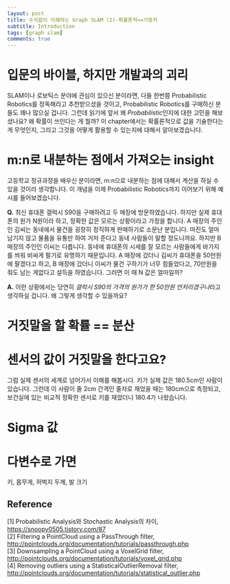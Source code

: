 ```yaml
---
layout: post
title: 수식없이 이해하는 Graph SLAM (2)-확률론적==가중치
subtitle: Introduction
tags: [graph slam]
comments: true
---
```


# 입문의 바이블, 하지만 개발과의 괴리

SLAM이나 로보틱스 분야에 관심이 있으신 분이라면, 다들 한번쯤 Probabilistic Robotics를 정독해라고 추천받으셨을 것이고, Probabilistic Robotics를 구매하신 분들도 꽤나 많으실 겁니다. 그런데 읽기에 앞서 왜 *Probabilistic*인지에 대한 고민을 해보셨나요? 왜 확률이 쓰인다는 게 뭘까? 이 chapter에서는 확률론적으로 값을 기술한다는 게 무엇인지, 그리고 그것을 어떻게 활용할 수 있는지에 대해서 알아보겠습니다.

# m:n로 내분하는 점에서 가져오는 insight

고등학교 정규과정을 배우신 분이라면, m:n으로 내분하는 점에 대해서 계산을 하실 수 있을 것이라 생각합니다. 이 개념을 이제 Probabilistic Robotics까지 이어보기 위해 예시를 들어보겠습니다.

**Q.** 최신 휴대폰 갤럭시 S90을 구매하려고 두 매장에 방문하였습니다. 하지만 실제 휴대폰의 원가 N원이라 하고, 정확한 값은 모르는 상황이라고 가정을 합니다. A 매장의 주인인 김씨는 동네에서 물건을 굉장히 정직하게 판매하기로 소문난 분입니다. 마진도 얼마 남기지 않고 물품을 유통만 하여 거저 준다고 동네 사람들이 말할 정도니까요. 하지만 B 매장의 주인인 이씨는 다릅니다. 동네에 휴대폰의 시세를 잘 모르는 사람들에게 바가지를 씌워 비싸게 팔기로 유명하기 때문입니다. A 매장에 갔더니 김씨가 휴대폰을 50만원에 팔겠다고 하고, B 매장에 갔더니 이씨가 물건 구하기가 너무 힘들었다고, 70만원을 줘도 남는 게없다고 설득을 하였습니다. 그러면 이 때 N 값은 얼마일까?

**A.** 이런 상황에서는 당연히 *갤럭시 S90의 가격의 원가가 한 50만원 언저리겠구나*라고 생각하실 겁니다. 왜 그렇게 생각할 수 있을까요? 

# 거짓말을 할 확률 == 분산



# 센서의 값이 거짓말을 한다고요?

그럼 실제 센서의 세계로 넘어가서 이해를 해봅시다. 키가 실제 값은 180.5cm인 사람이 있습니다. 그런데 이 사람이 줄 2cm 간격인 줄자로 재었을 때는 180cm으로 측정되고, 보건실에 있는 비교적 정확한 센서로 키를 재었더니 180.4가 나왔습니다. 


# Sigma 값


# 다변수로 가면

키, 몸무게, 허벅지 두께, 발 크기



## Reference
[1] Probabilistic Analysis와 Stochastic Analysis의 차이, https://snoopy0505.tistory.com/87  <br/>
[2] Filtering a PointCloud using a PassThrough filter, http://pointclouds.org/documentation/tutorials/passthrough.php <br/>
[3] Downsampling a PointCloud using a VoxelGrid filter, http://pointclouds.org/documentation/tutorials/voxel_grid.php <br/>
[4] Removing outliers using a StatisticalOutlierRemoval filter, http://pointclouds.org/documentation/tutorials/statistical_outlier.php <br/>

